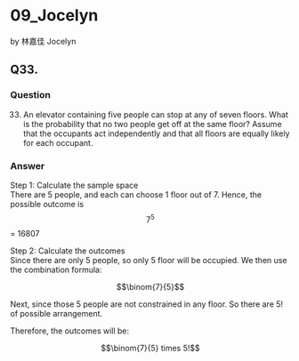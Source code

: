 # 09_Jocelyn

by 林嘉佳 Jocelyn

## Q33.

### Question

33. An elevator containing five people can stop at any of seven floors. What is the probability that no two people get off at the same floor? Assume that the occupants act independently and that all floors are equally likely for each occupant.

### Answer

Step 1: Calculate the sample space
<br> There are 5 people, and each can choose 1 floor out of 7. Hence, the possible outcome is 
$$7^5$$ = 16807

Step 2: Calculate the outcomes
<br> Since there are only 5 people, so only 5 floor will be occupied. We then use the combination formula:

$$\binom{7}{5}$$

Next, since those 5 people are not constrained in any floor. So there are 5! of possible arrangement.

Therefore, the outcomes will be:

$$\binom{7}{5} times 5!$$


